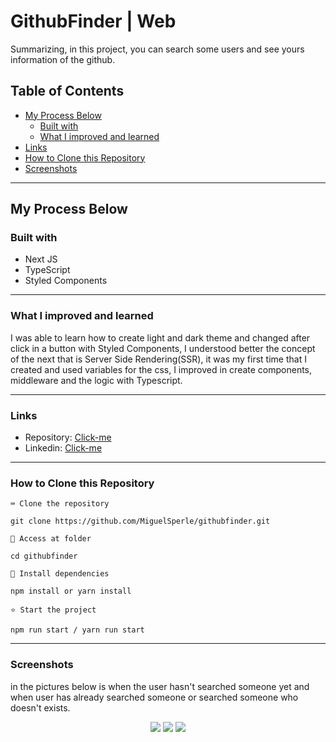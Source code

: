 # GithubFinder | Web

Summarizing, in this project, you can search some users and see yours information of the github.


## Table of Contents
- [My Process Below](#my-process-below)
  - [Built with](#built-with)
  - [What I improved and learned](#what-i-improved-and-learned)
- [Links](#Links)
- [How to Clone this Repository](#how-to-clone-this-repository)
- [Screenshots](#Screenshots)
---------------

## My Process Below

### Built with

<ul>
  <li>Next JS</li>
  <li>TypeScript</li>
  <li>Styled Components</li>
</ul>

---------------


### What I improved and learned

I was able to learn how to create light and dark theme and changed after click in a button with Styled Components, I understood better the concept of the next that is Server Side Rendering(SSR), it was my first time that I created and used variables for the css, I improved in create components, middleware and the logic with Typescript.

---------------

### Links

- Repository: [Click-me](https://github.com/MiguelSperle/githubfinder)
- Linkedin: [Click-me](https://www.linkedin.com/in/miguel-sperle-851916298/)

---------------

### How to Clone this Repository


```⌨ Clone the repository```

```
git clone https://github.com/MiguelSperle/githubfinder.git
```

```📂 Access at folder```

```
cd githubfinder
```

```📡 Install dependencies```

```
npm install or yarn install
```

```⭐ Start the project```

```
npm run start / yarn run start
```

---------------

### Screenshots

in the pictures below is when the user hasn't searched someone yet and when user has already searched someone or searched someone who doesn't exists.

<div width="100%" align="center">
<img src="https://i.imgur.com/RDMKYDt.png"/>
<img src="https://i.imgur.com/tDaNnm5.png" />
<img src="https://i.imgur.com/5EAJxwy.png" />
</div>
